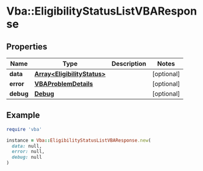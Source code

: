 # Vba::EligibilityStatusListVBAResponse

## Properties

| Name | Type | Description | Notes |
| ---- | ---- | ----------- | ----- |
| **data** | [**Array&lt;EligibilityStatus&gt;**](EligibilityStatus.md) |  | [optional] |
| **error** | [**VBAProblemDetails**](VBAProblemDetails.md) |  | [optional] |
| **debug** | [**Debug**](Debug.md) |  | [optional] |

## Example

```ruby
require 'vba'

instance = Vba::EligibilityStatusListVBAResponse.new(
  data: null,
  error: null,
  debug: null
)
```

